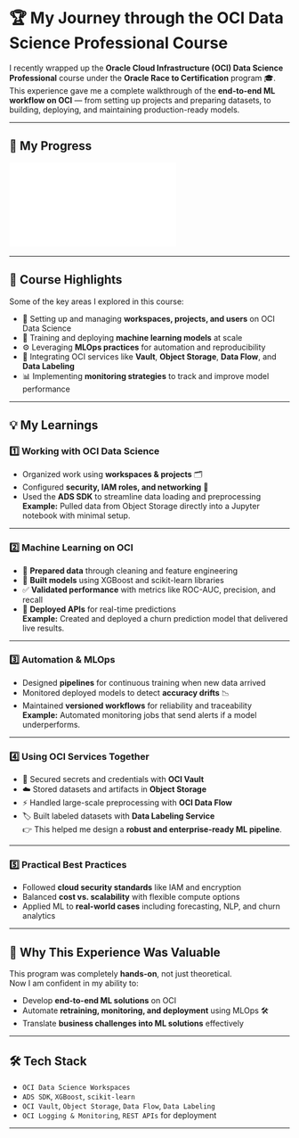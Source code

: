 # 🏆 My Journey through the OCI Data Science Professional Course  

I recently wrapped up the **Oracle Cloud Infrastructure (OCI) Data Science Professional** course under the **Oracle Race to Certification** program 🎓.  
This experience gave me a complete walkthrough of the **end-to-end ML workflow on OCI** — from setting up projects and preparing datasets, to building, deploying, and maintaining production-ready models.  

---

## 📜 My Progress  

![OCI Data Science Professional Progress](progress.pdf) 

---

## 📖 Course Highlights  

Some of the key areas I explored in this course:  
- 🔧 Setting up and managing **workspaces, projects, and users** on OCI Data Science  
- 🧠 Training and deploying **machine learning models** at scale  
- ⚙️ Leveraging **MLOps practices** for automation and reproducibility  
- 🔐 Integrating OCI services like **Vault**, **Object Storage**, **Data Flow**, and **Data Labeling**  
- 📊 Implementing **monitoring strategies** to track and improve model performance  

---

## 💡 My Learnings  

### 1️⃣ Working with OCI Data Science  
- Organized work using **workspaces & projects** 🗂️  
- Configured **security, IAM roles, and networking** 🔐  
- Used the **ADS SDK** to streamline data loading and preprocessing  
**Example:** Pulled data from Object Storage directly into a Jupyter notebook with minimal setup.  

---

### 2️⃣ Machine Learning on OCI  
- 🧹 **Prepared data** through cleaning and feature engineering  
- 🤖 **Built models** using XGBoost and scikit-learn libraries  
- ✅ **Validated performance** with metrics like ROC-AUC, precision, and recall  
- 🚀 **Deployed APIs** for real-time predictions  
**Example:** Created and deployed a churn prediction model that delivered live results.  

---

### 3️⃣ Automation & MLOps  
- Designed **pipelines** for continuous training when new data arrived  
- Monitored deployed models to detect **accuracy drifts** 📉  
- Maintained **versioned workflows** for reliability and traceability  
**Example:** Automated monitoring jobs that send alerts if a model underperforms.  

---

### 4️⃣ Using OCI Services Together  
- 🔐 Secured secrets and credentials with **OCI Vault**  
- ☁️ Stored datasets and artifacts in **Object Storage**  
- ⚡ Handled large-scale preprocessing with **OCI Data Flow**  
- 🏷️ Built labeled datasets with **Data Labeling Service**  
👉 This helped me design a **robust and enterprise-ready ML pipeline**.  

---

### 5️⃣ Practical Best Practices  
- Followed **cloud security standards** like IAM and encryption  
- Balanced **cost vs. scalability** with flexible compute options  
- Applied ML to **real-world cases** including forecasting, NLP, and churn analytics  

---

## 🚀 Why This Experience Was Valuable  

This program was completely **hands-on**, not just theoretical.  
Now I am confident in my ability to:  
- Develop **end-to-end ML solutions** on OCI  
- Automate **retraining, monitoring, and deployment** using MLOps 🛠️  
- Translate **business challenges into ML solutions** effectively  

---

## 🛠 Tech Stack  

- `OCI Data Science Workspaces`  
- `ADS SDK`, `XGBoost`, `scikit-learn`  
- `OCI Vault`, `Object Storage`, `Data Flow`, `Data Labeling`  
- `OCI Logging & Monitoring`, `REST APIs` for deployment  

---
